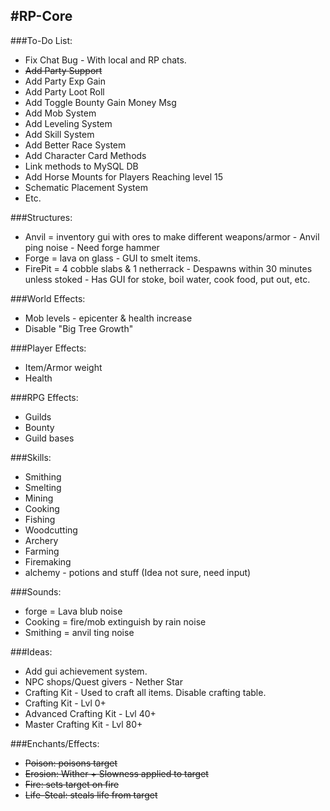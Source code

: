 #RP-Core
---

###To-Do List:
* Fix Chat Bug - With local and RP chats.
* ~~Add Party Support~~ 
* Add Party Exp Gain
* Add Party Loot Roll
* Add Toggle Bounty Gain Money Msg
* Add Mob System
* Add Leveling System
* Add Skill System
* Add Better Race System
* Add Character Card Methods
* Link methods to MySQL DB
* Add Horse Mounts for Players Reaching level 15
* Schematic Placement System
* Etc.

###Structures:
* Anvil = inventory gui with ores to make different weapons/armor - Anvil ping noise - Need forge hammer
* Forge = lava on glass - GUI to smelt items.
* FirePit = 4 cobble slabs & 1 netherrack - Despawns within 30 minutes unless stoked - Has GUI for stoke, boil water, cook food, put out, etc.

###World Effects:
* Mob levels - epicenter & health increase
* Disable "Big Tree Growth"

###Player Effects:
* Item/Armor weight
* Health

###RPG Effects:
* Guilds
* Bounty
* Guild bases

###Skills:
* Smithing
* Smelting
* Mining
* Cooking
* Fishing
* Woodcutting
* Archery
* Farming
* Firemaking
* alchemy - potions and stuff (Idea not sure, need input)

###Sounds:
* forge = Lava blub noise
* Cooking = fire/mob extinguish by rain noise
* Smithing =  anvil ting noise

###Ideas:
* Add gui achievement system.
* NPC shops/Quest givers - Nether Star
* Crafting Kit - Used to craft all items. Disable crafting table.
* Crafting Kit - Lvl 0+
* Advanced Crafting Kit - Lvl 40+
* Master Crafting Kit - Lvl 80+

###Enchants/Effects:
* ~~Poison: poisons target~~
* ~~Erosion: Wither + Slowness applied to target~~
* ~~Fire: sets target on fire~~
* ~~Life-Steal: steals life from target~~
